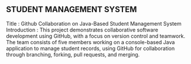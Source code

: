 ## STUDENT MANAGEMENT SYSTEM 
Title : Github Collaboration on Java-Based Student Management System 
Introduction : This project demonstrates collaborative software development using GitHub, with a focus on version control and teamwork. The team consists of five members working on a console-based Java application to manage student records, using GitHub for collaboration through branching, forking, pull requests, and merging.
